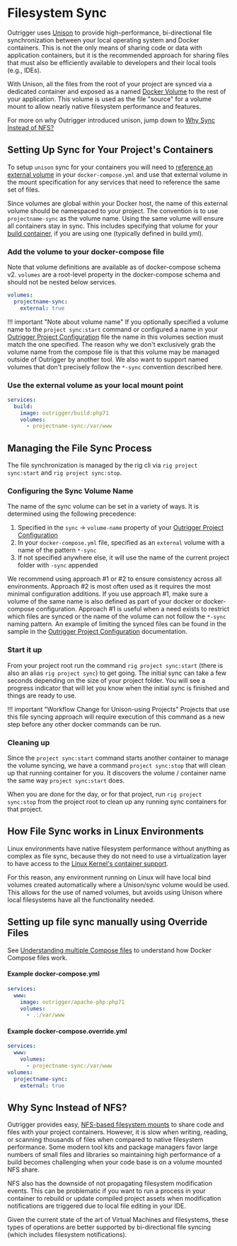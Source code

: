 # Filesystem Sync

Outrigger uses [Unison](https://github.com/bcpierce00/unison) to provide high-performance, bi-directional file synchronization between your local operating system and Docker containers. This is not the only means of sharing code or data with application containers, but it is the recommended approach for sharing files that must also be efficiently available to developers and their local tools (e.g., IDEs).

With Unison, all the files from the root of your project are synced via a dedicated container and exposed as a named [Docker Volume](https://docs.docker.com/engine/tutorials/dockervolumes/) to the rest of your application. This volume is used as the file "source" for a volume mount to allow nearly native filesystem performance and features.

For more on why Outrigger introduced unison, jump down to [Why Sync Instead of NFS?](#why-sync-instead-of-nfs)

## Setting Up Sync for Your Project's Containers

To setup `unison` sync for your containers you will need to [reference an external volume](https://docs.docker.com/compose/compose-file/#volume-configuration-reference)
in your `docker-compose.yml` and use that external volume in the mount specification for any services that need to
reference the same set of files.

Since volumes are global within your Docker host, the name of this external volume should be namespaced to your project. The convention is to use `projectname-sync` as the volume name. Using the same volume will ensure all containers stay in sync. This includes specifying that volume for your [build container](/common-tasks/using-the-build-container), if you are using one (typically defined in build.yml).

### Add the volume to your docker-compose file

Note that volume definitions are available as of docker-compose schema v2. `volumes` are a root-level property in the docker-compose schema and should not be nested below services.

```yaml
volumes:
  projectname-sync:
    external: true
```

!!! important "Note about volume name"
    If you optionally specified a volume name to the `project sync:start` command or configured a name in your [Outrigger Project Configuration](./project-configuration.md) file the name in this volumes section must match the one specified.
    The reason why we don't exclusively grab the volume name from the compose file is that this volume may be
    managed outside of Outrigger by another tool. We also want to support named volumes that don't precisely follow
    the `*-sync` convention described here.

### Use the external volume as your local mount point

```yaml
services:
  build:
    image: outrigger/build:php71
    volumes:
      - projectname-sync:/var/www
```

## Managing the File Sync Process

The file synchronization is managed by the rig cli via `rig project sync:start` and `rig project sync:stop`.

### Configuring the Sync Volume Name

The name of the sync volume can be set in a variety of ways. It is determined using the following precedence:

1. Specified in the `sync` -> `volume-name` property of your [Outrigger Project Configuration](./project-configuration.md)
2. In your `docker-compose.yml` file, specified as an `external` volume with a name of the pattern `*-sync`
3. If not specified anywhere else, it will use the name of the current project folder with `-sync` appended

We recommend using approach #1 or #2 to ensure consistency across all environments. Approach #2 is most often used as it requires the most minimal configuration additions. If you use approach #1, make sure a volume of the same name is also defined as part of your docker or docker-compose configuration. Approach #1 is useful when a need exists to restrict which files are synced or the name of the volume can not follow the `*-sync` naming pattern. An example of limiting the synced files can be found in the sample in the [Outrigger Project Configuration](./project-configuration.md) documentation.

### Start it up

From your project root run the command `rig project sync:start` (there is also an alias `rig project sync`) to get going.
The initial sync can take a few seconds depending on the size
of your project folder. You will see a progress indicator that will let you know when the initial sync is finished and
things are ready to use.

!!! important "Workflow Change for Unison-using Projects"
    Projects that use this file syncing approach will require execution of this command as a new step before any other docker commands can be run.

### Cleaning up

Since the `project sync:start` command starts another container to manage the volume syncing, we have a command `project sync:stop`
that will clean up that running container for you. It discovers the volume / container name the same way `project sync:start`
does.

When you are done for the day, or for that project, run `rig project sync:stop` from the project root to clean up any running
sync containers for that project.

## How File Sync works in Linux Environments

Linux environments have native filesystem performance without anything as complex as file sync, because they do not need to use a virtualization layer to have access to the [Linux Kernel's container support](https://jvns.ca/blog/2016/10/10/what-even-is-a-container/).

For this reason, any environment running on Linux will have local bind volumes created automatically where a Unison/sync volume would be used. This
allows for the use of named volumes, but avoids using Unison where local filesystems have all the functionality needed.

## Setting up file sync manually using Override Files

See [Understanding multiple Compose files](https://docs.docker.com/compose/extends/#understanding-multiple-compose-files) to understand how 
Docker Compose files work.

#### Example docker-compose.yml

```yaml
services:
  www:
    image: outrigger/apache-php:php71
    volumes:
      - .:/var/www
```

#### Example docker-compose.override.yml

```yaml
services:
  www:
    volumes:
      - projectname-sync:/var/www
volumes:
  projectname-sync:
    external: true
```

## Why Sync Instead of NFS?

Outrigger provides easy, [NFS-based filesystem mounts](/project-setup/key-concepts) to share code and files with your project containers. However, it is slow when writing, reading, or scanning thousands of files when compared to native filesystem performance.
Some modern tool kits and package managers favor large numbers of small files and libraries so maintaining high performance
of a build becomes challenging when your code base is on a volume mounted NFS share.

NFS also has the downside of not propagating filesystem modification events. This can be problematic if you want to run
a process in your container to rebuild or update compiled project assets when modification notifications are triggered
due to local file editing in your IDE.

Given the current state of the art of Virtual Machines and filesystems, these types of operations are better supported by bi-directional file syncing
(which includes filesystem notifications).
